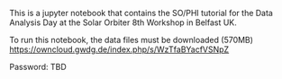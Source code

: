 This is a jupyter notebook that contains the SO/PHI tutorial for the Data Analysis Day at the Solar Orbiter 8th Workshop in Belfast UK.

To run this notebook, the data files must be downloaded (570MB) https://owncloud.gwdg.de/index.php/s/WzTfaBYacfVSNpZ

Password: TBD
